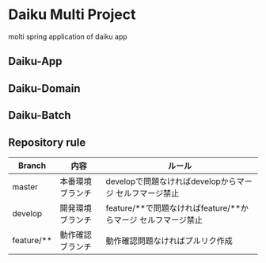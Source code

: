 # Daiku Multi Project
molti spring application of daiku app

## Daiku-App

## Daiku-Domain

## Daiku-Batch

## Repository rule
|  Branch  |  内容  | ルール |
| ---- | ---- |  ---- |
|  master  |  本番環境ブランチ  | developで問題なければdevelopからマージ セルフマージ禁止|
|  develop  | 開発環境ブランチ  | feature/**で問題なければfeature/**からマージ セルフマージ禁止|
|  feature/**  | 動作確認ブランチ  | 動作確認問題なければプルリク作成 |
